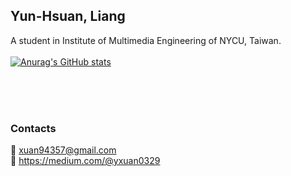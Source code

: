## Yun-Hsuan, Liang
A  student in Institute of Multimedia Engineering of NYCU, Taiwan.
<br><br>
[![Anurag's GitHub stats](https://github-readme-stats.vercel.app/api?username=yxuan0329&show_icons=true&theme=solarized-light)](https://github.com/anuraghazra/github-readme-stats) <br>


<br><br><br>
###  Contacts
📧 xuan94357@gmail.com <br>
:memo: https://medium.com/@yxuan0329
